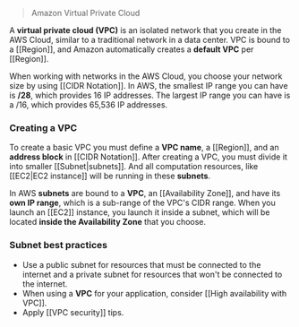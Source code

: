 > Amazon Virtual Private Cloud

A **virtual private cloud (VPC)** is an isolated network that you create in the AWS Cloud, similar to a traditional network in a data center. VPC is bound to a [[Region]], and Amazon automatically creates a **default VPC** per [[Region]].

When working with networks in the AWS Cloud, you choose your network size by using [[CIDR Notation]]. In AWS, the smallest IP range you can have is **/28**, which provides 16 IP addresses. The largest IP range you can have is a /16, which provides 65,536 IP addresses.

### Creating a VPC

To create a basic VPC you must define a **VPC name**, a [[Region]], and an **address block** in [[CIDR Notation]]. After creating a VPC, you must divide it into smaller [[Subnet|subnets]]. And all computation resources, like [[EC2|EC2 instance]] will be running in these **subnets**. 

In AWS **subnets** are bound to a **VPC**, an [[Availability Zone]], and have its **own IP range**, which is a sub-range of the VPC's CIDR range. When you launch an [[EC2]] instance, you launch it inside a subnet, which will be located **inside the Availability Zone** that you choose.

### Subnet best practices

- Use a public subnet for resources that must be connected to the internet and a private subnet for resources that won't be connected to the internet.
- When using a **VPC** for your application, consider [[High availability with VPC]].
- Apply [[VPC security]] tips.